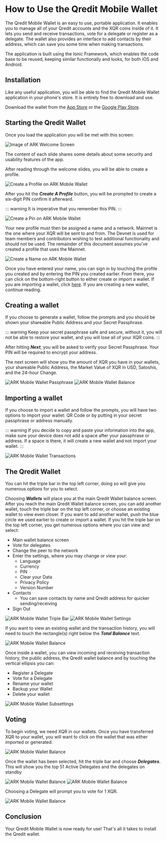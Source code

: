 # How to Use the Qredit Mobile Wallet

The Qredit Mobile Wallet is an easy to use, portable application. It enables you to manage all of your Qredit accounts and the XQR coins inside of it. It lets you send and receive transactions, vote for a delegate or register as a delegate. The wallet also provides an interface to add contacts by their address, which can save you some time when making transactions.

The application is built using the Ionic Framework, which enables the code base to be reused, keeping similar functionally and looks, for both iOS and Android.

## Installation

Like any useful application, you will be able to find the Qredit Mobile Wallet application in your phone's store. It is entirely free to download and use.

Download the wallet from the [App Store](https://itunes.apple.com/us/app/mobile-ark/id1324625967?ls=1&mt=8) or the [Google Play Store](https://play.google.com/store/apps/details?id=io.ark.wallet.mobile).

## Starting the Qredit Wallet

Once you load the application you will be met with this screen:

![Image of ARK Welcome Screen](./assets/how-to-use-the-mobile-wallet/arkWallet.png)

The content of each slide shares some details about some security and usability features of the app.

After reading through the welcome slides, you will be able to create a profile.

![Create a Profile on ARK Mobile Wallet](./assets/how-to-use-the-mobile-wallet/arkWallet4.png)

After you hit the **_Create A Profile_** button, you will be prompted to create a six-digit PIN confirm it afterward.

::: warning
It is imperative that you remember this PIN.
:::

![Create a Pin on ARK Mobile Wallet](./assets/how-to-use-the-mobile-wallet/arkWallet5.png)

Your new profile must then be assigned a name and a network. Mainnet is the one where your XQR will be sent to and from. The Devnet is used for team members and contributors wishing to test additional functionality and should not be used. The remainder of this document assumes you've created a profile that uses the Mainnet.

![Create a Name on ARK Mobile Wallet](./assets/how-to-use-the-mobile-wallet/arkWallet6.png)

Once you have entered your name, you can sign in by touching the profile you created and by entering the PIN you created earlier. From there, you can click on the bottom-right button to either create or import a wallet. If you are importing a wallet, click [here](#importing-a-wallet). If you are creating a new wallet, continue reading.

## Creating a wallet

If you choose to generate a wallet, follow the prompts and you should be shown your shareable Public Address and your Secret Passphrase.

::: warning
Keep your secret passphrase safe and secure, without it, you will not be able to restore your wallet, and you will lose all of your XQR coins.
:::

After hitting **_Next_**, you will be asked to verify your Secret Passphrase. Your PIN will be required to encrypt your address.

The next screen will show you the amount of XQR you have in your wallets, your shareable Public Address, the Market Value of XQR in USD, Satoshis, and the 24-hour Change.

![ARK Mobile Wallet Passphrase](./assets/how-to-use-the-mobile-wallet/arkWallet8.png) ![ARK Mobile Wallet Balance](./assets/how-to-use-the-mobile-wallet/arkWallet9.png)

## Importing a wallet

If you choose to import a wallet and follow the prompts, you will have two options to import your wallet: QR Code or by putting in your secret passphrase or address manually.

::: warning
If you decide to copy and paste your information into the app, make sure your device does not add a space after your passphrase or address. If a space is there, it will create a new wallet and not import your wallet.
:::

![ARK Mobile Wallet Transactions](./assets/how-to-use-the-mobile-wallet/arkWallet10.png)

## The Qredit Wallet

You can hit the triple bar in the top left corner, doing so will give you numerous options for you to select.

Choosing **_Wallets_** will place you at the main Qredit Wallet balance screen. After you reach the main Qredit Wallet balance screen, you can add another wallet, touch the triple bar on the top left corner, or choose an existing wallet to view even closer.
If you want to add another wallet, push the blue circle we used earlier to create or import a wallet.
If you hit the triple bar on the top left corner, you get numerous options where you can view and select:

- Main wallet balance screen
- Vote for delegates
- Change the peer to the network
- Enter the settings, where you may change or view your:
  - Language
  - Currency
  - PIN
  - Clear your Data
  - Privacy Policy
  - Version Number
- Contacts
  - You can save contacts by name and Qredit address for quicker sending/receiving
- Sign Out

![ARK Mobile Wallet Triple Bar](./assets/how-to-use-the-mobile-wallet/arkWallet13.png) ![ARK Mobile Wallet Settings](./assets/how-to-use-the-mobile-wallet/arkWallet12.png)

If you want to view an existing wallet and the transaction history, you will need to touch the rectangle(s) right below the **_Total Balance_** text.

![ARK Mobile Wallet Balance](./assets/how-to-use-the-mobile-wallet/arkWallet14.png)

Once inside a wallet, you can view incoming and receiving transaction history, the public address, the Qredit wallet balance and by touching the vertical ellipsis you can:

- Register a Delegate
- Vote for a Delegate
- Rename your wallet
- Backup your Wallet
- Delete your wallet

![ARK Mobile Wallet Subsettings](./assets/how-to-use-the-mobile-wallet/arkWallet15.png)

## Voting

To begin voting, we need XQR in our wallets. Once you have transferred XQR to your wallet, you will want to click on the wallet that was either imported or generated.

![ARK Mobile Wallet Balance](./assets/how-to-use-the-mobile-wallet/arkWallet14.png)

Once the wallet has been selected, hit the triple bar and choose **_Delegates_**. This will show you the top 51 Active Delegates and the delegates on standby

![ARK Mobile Wallet Balance](./assets/how-to-use-the-mobile-wallet/arkWallet16.png)
![ARK Mobile Wallet Balance](./assets/how-to-use-the-mobile-wallet/arkWallet17.png)

Choosing a Delegate will prompt you to vote for 1 XQR.

![ARK Mobile Wallet Balance](./assets/how-to-use-the-mobile-wallet/arkWallet18.png)

## Conclusion

Your Qredit Mobile Wallet is now ready for use! That's all it takes to install the Qredit wallet.